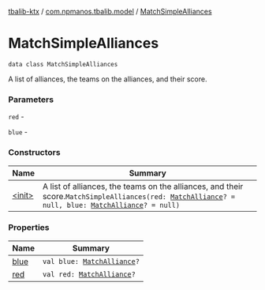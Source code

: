 [tbalib-ktx](../../index.md) / [com.npmanos.tbalib.model](../index.md) / [MatchSimpleAlliances](./index.md)

# MatchSimpleAlliances

`data class MatchSimpleAlliances`

A list of alliances, the teams on the alliances, and their score.

### Parameters

`red` -

`blue` -

### Constructors

| Name | Summary |
|---|---|
| [&lt;init&gt;](-init-.md) | A list of alliances, the teams on the alliances, and their score.`MatchSimpleAlliances(red: `[`MatchAlliance`](../-match-alliance/index.md)`? = null, blue: `[`MatchAlliance`](../-match-alliance/index.md)`? = null)` |

### Properties

| Name | Summary |
|---|---|
| [blue](blue.md) | `val blue: `[`MatchAlliance`](../-match-alliance/index.md)`?` |
| [red](red.md) | `val red: `[`MatchAlliance`](../-match-alliance/index.md)`?` |
